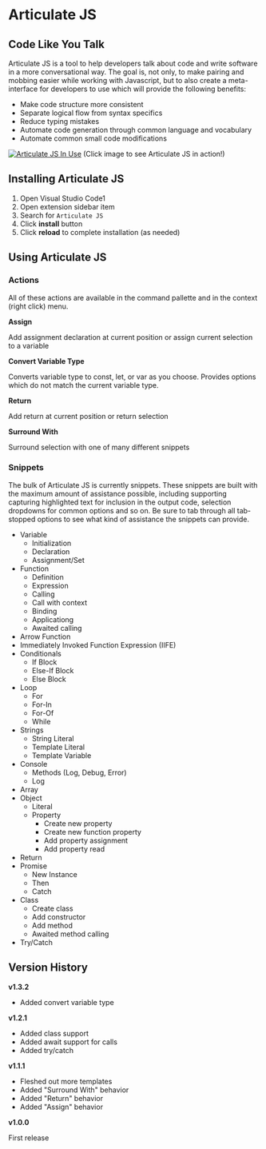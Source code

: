 # Articulate JS #
## Code Like You Talk ##

Articulate JS is a tool to help developers talk about code and write software in a more conversational way. The goal is, not only, to make pairing and mobbing easier while working with Javascript, but to also create a meta-interface for developers to use which will provide the following benefits:

- Make code structure more consistent
- Separate logical flow from syntax specifics
- Reduce typing mistakes
- Automate code generation through common language and vocabulary
- Automate common small code modifications

[![Articulate JS In Use](https://img.youtube.com/vi/ufiQuqXXDXc/0.jpg)](https://youtu.be/ufiQuqXXDXc)
(Click image to see Articulate JS in action!)

## Installing Articulate JS ##

1. Open Visual Studio Code1
2. Open extension sidebar item
3. Search for `Articulate JS`
4. Click **install** button
5. Click **reload** to complete installation (as needed)

## Using Articulate JS ##

### Actions ###

All of these actions are available in the command pallette and in the context (right click) menu.

**Assign**

Add assignment declaration at current position or assign current selection to a variable

**Convert Variable Type**

Converts variable type to const, let, or var as you choose. Provides options which do not match the current variable type.

**Return**

Add return at current position or return selection

**Surround With**

Surround selection with one of many different snippets

### Snippets ###

The bulk of Articulate JS is currently snippets.  These snippets are built with the maximum amount of assistance possible, including supporting capturing highlighted text for inclusion in the output code, selection dropdowns for common options and so on.  Be sure to tab through all tab-stopped options to see what kind of assistance the snippets can provide.

- Variable
    - Initialization
    - Declaration
    - Assignment/Set
- Function
    - Definition
    - Expression
    - Calling
    - Call with context
    - Binding
    - Applicationg
    - Awaited calling
- Arrow Function
- Immediately Invoked Function Expression (IIFE)
- Conditionals
    - If Block
    - Else-If Block
    - Else Block
- Loop
    - For
    - For-In
    - For-Of
    - While
- Strings
    - String Literal
    - Template Literal
    - Template Variable
- Console
    - Methods (Log, Debug, Error)
    - Log
- Array
- Object
    - Literal
    - Property
        - Create new property
        - Create new function property
        - Add property assignment
        - Add property read
- Return
- Promise
    - New Instance
    - Then
    - Catch
- Class
    - Create class
    - Add constructor
    - Add method
    - Awaited method calling
- Try/Catch


## Version History ##

**v1.3.2**

- Added convert variable type

**v1.2.1**

- Added class support
- Added await support for calls
- Added try/catch

**v1.1.1**

- Fleshed out more templates
- Added "Surround With" behavior
- Added "Return" behavior
- Added "Assign" behavior

**v1.0.0**

First release